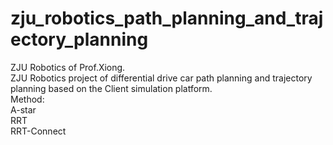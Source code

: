 # zju_robotics_path_planning_and_trajectory_planning
ZJU Robotics of Prof.Xiong.      
ZJU Robotics project of differential drive car path planning and trajectory planning based on the Client simulation platform.   
Method:     
A-star    
RRT      
RRT-Connect     
